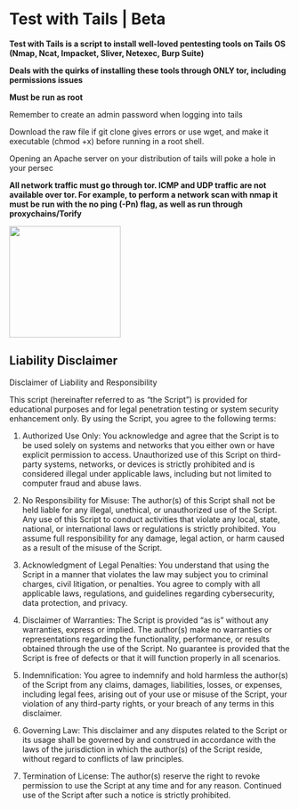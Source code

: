 # Test with Tails | Beta


**Test with Tails is a script to install well-loved pentesting tools on Tails OS (Nmap, Ncat, Impacket, Sliver, Netexec, Burp Suite)**

**Deals with the quirks of installing these tools through ONLY tor, including permissions issues**

**Must be run as root**


Remember to create an admin password when logging into tails

Download the raw file if git clone gives errors or use wget, and make it executable (chmod +x) before running in a root shell.

Opening an Apache server on your distribution of tails will poke a hole in your persec


**All network traffic must go through tor. ICMP and UDP traffic are not available over tor. For example, to perform a network scan with nmap it must be run with the no ping (-Pn) flag, as well as run through proxychains/Torify**


<img src="https://kids.kiddle.co/images/1/1a/Miles_%22Tails%22_Prower_Sonic_and_All-Stars_Racing_Transformed.png" width="200" height="200" />

## Liability Disclaimer

Disclaimer of Liability and Responsibility

This script (hereinafter referred to as “the Script”) is provided for educational purposes and for legal penetration testing or system security enhancement only. By using the Script, you agree to the following terms:

1. Authorized Use Only: 
You acknowledge and agree that the Script is to be used solely on systems and networks that you either own or have explicit permission to access. Unauthorized use of this Script on third-party systems, networks, or devices is strictly prohibited and is considered illegal under applicable laws, including but not limited to computer fraud and abuse laws.
	

2.	No Responsibility for Misuse:
The author(s) of this Script shall not be held liable for any illegal, unethical, or unauthorized use of the Script. Any use of this Script to conduct activities that violate any local, state, national, or international laws or regulations is strictly prohibited. You assume full responsibility for any damage, legal action, or harm caused as a result of the misuse of the Script.
	

3.	Acknowledgment of Legal Penalties:
You understand that using the Script in a manner that violates the law may subject you to criminal charges, civil litigation, or penalties. You agree to comply with all applicable laws, regulations, and guidelines regarding cybersecurity, data protection, and privacy.
	

4.	Disclaimer of Warranties:
The Script is provided “as is” without any warranties, express or implied. The author(s) make no warranties or representations regarding the functionality, performance, or results obtained through the use of the Script. No guarantee is provided that the Script is free of defects or that it will function properly in all scenarios.


5.	Indemnification:
You agree to indemnify and hold harmless the author(s) of the Script from any claims, damages, liabilities, losses, or expenses, including legal fees, arising out of your use or misuse of the Script, your violation of any third-party rights, or your breach of any terms in this disclaimer.


6.	Governing Law:
This disclaimer and any disputes related to the Script or its usage shall be governed by and construed in accordance with the laws of the jurisdiction in which the author(s) of the Script reside, without regard to conflicts of law principles.


7.	Termination of License:
The author(s) reserve the right to revoke permission to use the Script at any time and for any reason. Continued use of the Script after such a notice is strictly prohibited.

